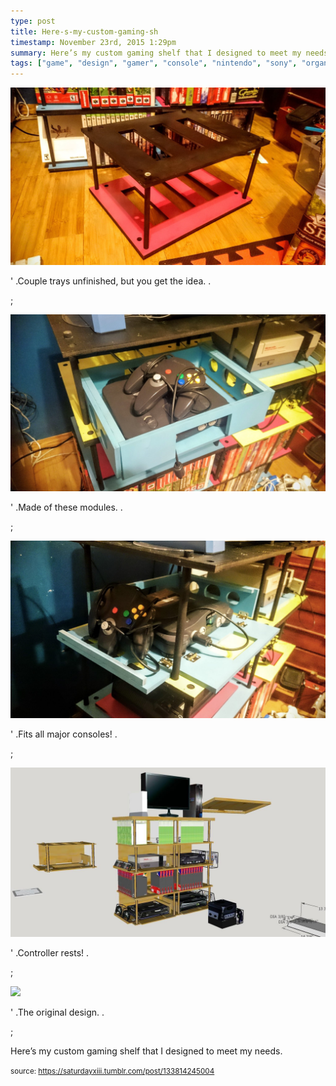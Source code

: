 ```yaml
---
type: post
title: Here-s-my-custom-gaming-sh
timestamp: November 23rd, 2015 1:29pm
summary: Here’s my custom gaming shelf that I designed to meet my needsp 
tags: ["game", "design", "gamer", "console", "nintendo", "sony", "organization", "shelving"]
---
```

<p>
                               <img src="../media/133814245004_1.jpg"/>
                           </p>
                                                           <p>' .Couple trays unfinished, but you get the idea.  . </p>;
                                                                                                                           <p>
                               <img src="../media/133814245004_2.jpg"/>
                           </p>
                                                           <p>' .Made of these modules.  . </p>;
                                                                                                                           <p>
                               <img src="../media/133814245004_3.jpg"/>
                           </p>
                                                           <p>' .Fits all major consoles!  . </p>;
                                                                                                                           <p>
                               <img src="../media/133814245004_4.jpg"/>
                           </p>
                                                           <p>' .Controller rests!  . </p>;
                                                                                                                           <p>
                               <img src="../media/133814245004_5.jpg"/>
                           </p>
                                                           <p>' .The original design.  . </p>;
                                                                                                                      <div class="caption"><p>Here’s my custom gaming shelf that I designed to meet my needs.</p> </div>
                                    
                
                
                
                
                                
<small>source: https://saturdayxiii.tumblr.com/post/133814245004</small>